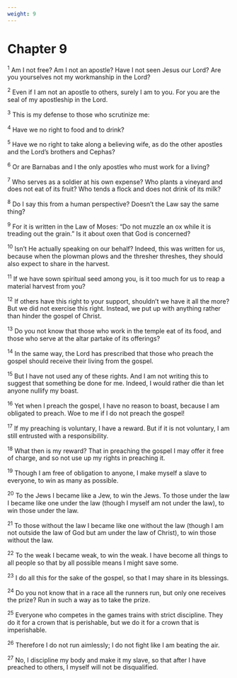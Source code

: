 ```yaml
---
weight: 9
---
```


# Chapter 9

<sup>1</sup> Am I not free? Am I not an apostle? Have I not seen Jesus our Lord? Are you yourselves not my workmanship in the Lord? 

<sup>2</sup> Even if I am not an apostle to others, surely I am to you. For you are the seal of my apostleship in the Lord. 

<sup>3</sup> This is my defense to those who scrutinize me: 

<sup>4</sup> Have we no right to food and to drink? 

<sup>5</sup> Have we no right to take along a believing wife, as do the other apostles and the Lord’s brothers and Cephas? 

<sup>6</sup> Or are Barnabas and I the only apostles who must work for a living? 

<sup>7</sup> Who serves as a soldier at his own expense? Who plants a vineyard and does not eat of its fruit? Who tends a flock and does not drink of its milk? 

<sup>8</sup> Do I say this from a human perspective? Doesn’t the Law say the same thing? 

<sup>9</sup> For it is written in the Law of Moses: “Do not muzzle an ox while it is treading out the grain.” Is it about oxen that God is concerned? 

<sup>10</sup> Isn’t He actually speaking on our behalf? Indeed, this was written for us, because when the plowman plows and the thresher threshes, they should also expect to share in the harvest. 

<sup>11</sup> If we have sown spiritual seed among you, is it too much for us to reap a material harvest from you? 

<sup>12</sup> If others have this right to your support, shouldn’t we have it all the more? But we did not exercise this right. Instead, we put up with anything rather than hinder the gospel of Christ. 

<sup>13</sup> Do you not know that those who work in the temple eat of its food, and those who serve at the altar partake of its offerings? 

<sup>14</sup> In the same way, the Lord has prescribed that those who preach the gospel should receive their living from the gospel. 

<sup>15</sup> But I have not used any of these rights. And I am not writing this to suggest that something be done for me. Indeed, I would rather die than let anyone nullify my boast. 

<sup>16</sup> Yet when I preach the gospel, I have no reason to boast, because I am obligated to preach. Woe to me if I do not preach the gospel! 

<sup>17</sup> If my preaching is voluntary, I have a reward. But if it is not voluntary, I am still entrusted with a responsibility. 

<sup>18</sup> What then is my reward? That in preaching the gospel I may offer it free of charge, and so not use up my rights in preaching it. 

<sup>19</sup> Though I am free of obligation to anyone, I make myself a slave to everyone, to win as many as possible. 

<sup>20</sup> To the Jews I became like a Jew, to win the Jews. To those under the law I became like one under the law (though I myself am not under the law), to win those under the law. 

<sup>21</sup> To those without the law I became like one without the law (though I am not outside the law of God but am under the law of Christ), to win those without the law. 

<sup>22</sup> To the weak I became weak, to win the weak. I have become all things to all people so that by all possible means I might save some. 

<sup>23</sup> I do all this for the sake of the gospel, so that I may share in its blessings. 

<sup>24</sup> Do you not know that in a race all the runners run, but only one receives the prize? Run in such a way as to take the prize. 

<sup>25</sup> Everyone who competes in the games trains with strict discipline. They do it for a crown that is perishable, but we do it for a crown that is imperishable. 

<sup>26</sup> Therefore I do not run aimlessly; I do not fight like I am beating the air. 

<sup>27</sup> No, I discipline my body and make it my slave, so that after I have preached to others, I myself will not be disqualified. 



